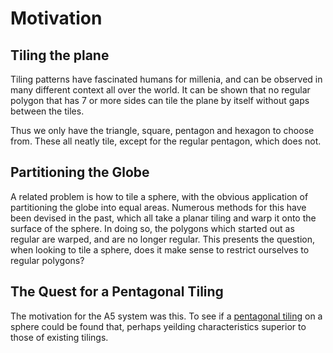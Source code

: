 # Motivation

## Tiling the plane

Tiling patterns have fascinated humans for millenia, and can be observed in many different context all over the world. It can be shown that no regular polygon that has 7 or more sides can tile the plane by itself without gaps between the tiles.

Thus we only have the triangle, square, pentagon and hexagon to choose from. These all neatly tile, except for the regular pentagon, which does not.


## Partitioning the Globe

A related problem is how to tile a sphere, with the obvious application of partitioning the globe into equal areas. Numerous methods for this have been devised in the past, which all take a planar tiling and warp it onto the surface of the sphere. In doing so, the polygons which started out as regular are warped, and are no longer regular. This presents the question, when looking to tile a sphere, does it make sense to restrict ourselves to regular polygons?

## The Quest for a Pentagonal Tiling

The motivation for the A5 system was this. To see if a [pentagonal tiling](./technical/the-pentagon-that-could) on a sphere could be found that, perhaps yeilding characteristics superior to those of existing tilings.
